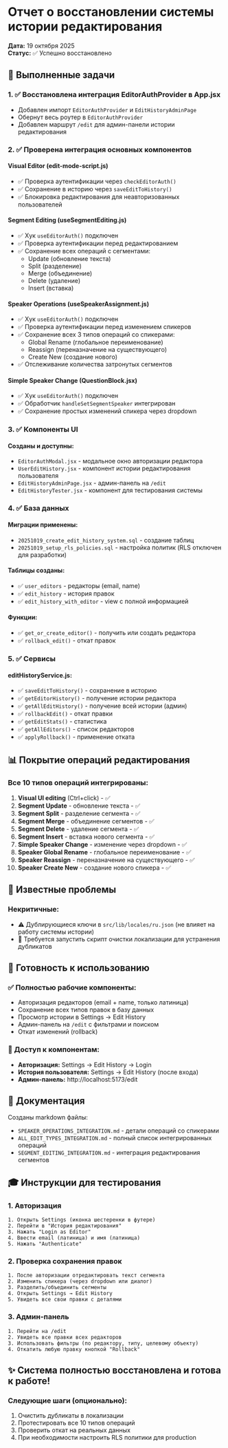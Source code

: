 # Отчет о восстановлении системы истории редактирования

**Дата:** 19 октября 2025  
**Статус:** ✅ Успешно восстановлено

## 🎯 Выполненные задачи

### 1. ✅ Восстановлена интеграция EditorAuthProvider в App.jsx
- Добавлен импорт `EditorAuthProvider` и `EditHistoryAdminPage`
- Обернут весь роутер в `EditorAuthProvider`
- Добавлен маршрут `/edit` для админ-панели истории редактирования

### 2. ✅ Проверена интеграция основных компонентов

#### Visual Editor (edit-mode-script.js)
- ✅ Проверка аутентификации через `checkEditorAuth()`
- ✅ Сохранение в историю через `saveEditToHistory()`
- ✅ Блокировка редактирования для неавторизованных пользователей

#### Segment Editing (useSegmentEditing.js)
- ✅ Хук `useEditorAuth()` подключен
- ✅ Проверка аутентификации перед редактированием
- ✅ Сохранение всех операций с сегментами:
  - Update (обновление текста)
  - Split (разделение)
  - Merge (объединение)
  - Delete (удаление)
  - Insert (вставка)

#### Speaker Operations (useSpeakerAssignment.js)
- ✅ Хук `useEditorAuth()` подключен
- ✅ Проверка аутентификации перед изменением спикеров
- ✅ Сохранение всех 3 типов операций со спикерами:
  - Global Rename (глобальное переименование)
  - Reassign (переназначение на существующего)
  - Create New (создание нового)
- ✅ Отслеживание количества затронутых сегментов

#### Simple Speaker Change (QuestionBlock.jsx)
- ✅ Хук `useEditorAuth()` подключен
- ✅ Обработчик `handleSetSegmentSpeaker` интегрирован
- ✅ Сохранение простых изменений спикера через dropdown

### 3. ✅ Компоненты UI

#### Созданы и доступны:
- `EditorAuthModal.jsx` - модальное окно авторизации редактора
- `UserEditHistory.jsx` - компонент истории редактирования пользователя
- `EditHistoryAdminPage.jsx` - админ-панель на `/edit`
- `EditHistoryTester.jsx` - компонент для тестирования системы

### 4. ✅ База данных

#### Миграции применены:
- `20251019_create_edit_history_system.sql` - создание таблиц
- `20251019_setup_rls_policies.sql` - настройка политик (RLS отключен для разработки)

#### Таблицы созданы:
- ✅ `user_editors` - редакторы (email, name)
- ✅ `edit_history` - история правок
- ✅ `edit_history_with_editor` - view с полной информацией

#### Функции:
- ✅ `get_or_create_editor()` - получить или создать редактора
- ✅ `rollback_edit()` - откат правок

### 5. ✅ Сервисы

#### editHistoryService.js:
- ✅ `saveEditToHistory()` - сохранение в историю
- ✅ `getEditorHistory()` - получение истории редактора
- ✅ `getAllEditHistory()` - получение всей истории (админ)
- ✅ `rollbackEdit()` - откат правки
- ✅ `getEditStats()` - статистика
- ✅ `getAllEditors()` - список редакторов
- ✅ `applyRollback()` - применение отката

## 📊 Покрытие операций редактирования

### Все 10 типов операций интегрированы:

1. **Visual UI editing** (Ctrl+click) - ✅
2. **Segment Update** - обновление текста - ✅
3. **Segment Split** - разделение сегмента - ✅
4. **Segment Merge** - объединение сегментов - ✅
5. **Segment Delete** - удаление сегмента - ✅
6. **Segment Insert** - вставка нового сегмента - ✅
7. **Simple Speaker Change** - изменение через dropdown - ✅
8. **Speaker Global Rename** - глобальное переименование - ✅
9. **Speaker Reassign** - переназначение на существующего - ✅
10. **Speaker Create New** - создание нового спикера - ✅

## 🔧 Известные проблемы

### Некритичные:
- ⚠️ Дублирующиеся ключи в `src/lib/locales/ru.json` (не влияет на работу системы истории)
- 📝 Требуется запустить скрипт очистки локализации для устранения дубликатов

## 🚀 Готовность к использованию

### ✅ Полностью рабочие компоненты:
- Авторизация редакторов (email + name, только латиница)
- Сохранение всех типов правок в базу данных
- Просмотр истории в Settings → Edit History
- Админ-панель на `/edit` с фильтрами и поиском
- Откат изменений (rollback)

### 📍 Доступ к компонентам:
- **Авторизация:** Settings → Edit History → Login
- **История пользователя:** Settings → Edit History (после входа)
- **Админ-панель:** http://localhost:5173/edit

## 📖 Документация

Созданы markdown файлы:
- `SPEAKER_OPERATIONS_INTEGRATION.md` - детали операций со спикерами
- `ALL_EDIT_TYPES_INTEGRATION.md` - полный список интегрированных операций
- `SEGMENT_EDITING_INTEGRATION.md` - интеграция редактирования сегментов

## 🎓 Инструкции для тестирования

### 1. Авторизация
```
1. Открыть Settings (иконка шестеренки в футере)
2. Перейти в "История редактирования"
3. Нажать "Login as Editor"
4. Ввести email (латиница) и имя (латиница)
5. Нажать "Authenticate"
```

### 2. Проверка сохранения правок
```
1. После авторизации отредактировать текст сегмента
2. Изменить спикера (через dropdown или диалог)
3. Разделить/объединить сегменты
4. Открыть Settings → Edit History
5. Увидеть все свои правки с деталями
```

### 3. Админ-панель
```
1. Перейти на /edit
2. Увидеть все правки всех редакторов
3. Использовать фильтры (по редактору, типу, целевому объекту)
4. Откатить любую правку кнопкой "Rollback"
```

## ✨ Система полностью восстановлена и готова к работе!

### Следующие шаги (опционально):
1. Очистить дубликаты в локализации
2. Протестировать все 10 типов операций
3. Проверить откат на реальных данных
4. При необходимости настроить RLS политики для production
